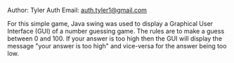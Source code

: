 Author: Tyler Auth
Email: auth.tyler1@gmail.com

For this simple game, Java swing was used to display a Graphical User Interface (GUI) of a number guessing game. The rules are to make a guess between 0 and 100. If your answer is too high then the GUI will display the message "your answer is too high" and vice-versa for the answer being too low. 
